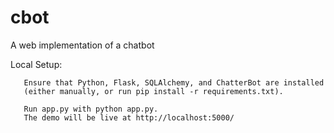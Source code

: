 # cbot
A web implementation of a chatbot

Local Setup:
                  
                  
       Ensure that Python, Flask, SQLAlchemy, and ChatterBot are installed
       (either manually, or run pip install -r requirements.txt).
                            
       Run app.py with python app.py.
       The demo will be live at http://localhost:5000/
